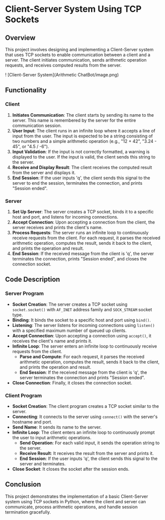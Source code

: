 # Client-Server System Using TCP Sockets

## Overview
This project involves designing and implementing a Client-Server system that uses TCP sockets to enable communication between a client and a server. The client initiates communication, sends arithmetic operation requests, and receives computed results from the server.

! [Client-Server System](Arithmetic ChatBot/image.png)

## Functionality

### Client
1. **Initiates Communication**: The client starts by sending its name to the server. This name is remembered by the server for the entire communication session.
2. **User Input**: The client runs in an infinite loop where it accepts a line of input from the user. The input is expected to be a string consisting of two numbers and a simple arithmetic operation (e.g., "12 + 42", "3.24 - 45", or "4.5 / -6").
3. **Input Validation**: If the input is not correctly formatted, a warning is displayed to the user. If the input is valid, the client sends this string to the server.
4. **Receive and Display Result**: The client receives the computed result from the server and displays it.
5. **End Session**: If the user inputs 'q', the client sends this signal to the server to end the session, terminates the connection, and prints "Session ended".

### Server
1. **Set Up Server**: The server creates a TCP socket, binds it to a specific host and port, and listens for incoming connections.
2. **Accept Connection**: Upon accepting a connection from the client, the server receives and prints the client's name.
3. **Process Requests**: The server runs an infinite loop to continuously receive requests from the client. For each request, it parses the received arithmetic operation, computes the result, sends it back to the client, and prints the operation and result.
4. **End Session**: If the received message from the client is 'q', the server terminates the connection, prints "Session ended", and closes the connection socket.

## Code Description
### Server Program
- **Socket Creation**: The server creates a TCP socket using `socket.socket()` with `AF_INET` address family and `SOCK_STREAM` socket type.
- **Binding**: It binds the socket to a specific host and port using `bind()`.
- **Listening**: The server listens for incoming connections using `listen()` with a specified maximum number of queued up clients.
- **Accept Connection**: Upon accepting a connection using `accept()`, it receives the client's name and prints it.
- **Infinite Loop**: The server enters an infinite loop to continuously receive requests from the client.
  - **Parse and Compute**: For each request, it parses the received arithmetic operation, computes the result, sends it back to the client, and prints the operation and result.
  - **End Session**: If the received message from the client is 'q', the server terminates the connection and prints "Session ended".
- **Close Connection**: Finally, it closes the connection socket.

### Client Program
- **Socket Creation**: The client program creates a TCP socket similar to the server.
- **Connecting**: It connects to the server using `connect()` with the server's hostname and port.
- **Send Name**: It sends its name to the server.
- **Infinite Loop**: The client enters an infinite loop to continuously prompt the user to input arithmetic operations.
  - **Send Operation**: For each valid input, it sends the operation string to the server.
  - **Receive Result**: It receives the result from the server and prints it.
  - **End Session**: If the user inputs 'q', the client sends this signal to the server and terminates.
- **Close Socket**: It closes the socket after the session ends.

## Conclusion
This project demonstrates the implementation of a basic Client-Server system using TCP sockets in Python, where the client and server can communicate, process arithmetic operations, and handle session termination gracefully.

